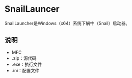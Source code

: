# SnailLauncer

SnailLauncher是Windows（x64）系统下蜗牛（Snail）启动器。

## 说明

- MFC
- .zip：源代码
- .exe：执行文件
- .ini：配置文件